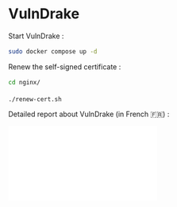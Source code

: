 # VulnDrake

Start VulnDrake :

```sh
sudo docker compose up -d
```

Renew the self-signed certificate :

```sh
cd nginx/

./renew-cert.sh
```

Detailed report about VulnDrake (in French 🇫🇷) :

![VulnDrake-report](Rapport-VulnDrake-VIRGOS.pdf)